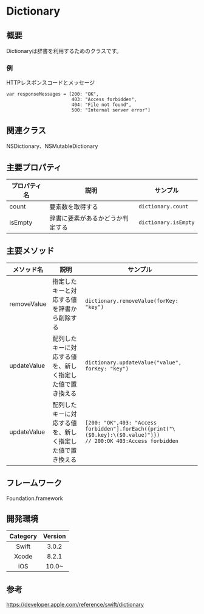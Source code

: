 # Dictionary

## 概要
Dictionaryは辞書を利用するためのクラスです。

### 例
HTTPレスポンスコードとメッセージ
```
var responseMessages = [200: "OK",
                        403: "Access forbidden",
                        404: "File not found",
                        500: "Internal server error"]
```

## 関連クラス
NSDictionary、NSMutableDictionary

## 主要プロパティ

| プロパティ名 | 説明 | サンプル |
|-----------|------------|------------|
| count | 要素数を取得する | `dictionary.count` |
| isEmpty  | 辞書に要素があるかどうか判定する | `dictionary.isEmpty` |

## 主要メソッド

| メソッド名 | 説明 | サンプル |
|-----------|------------|------------|
| removeValue | 指定したキーと対応する値を辞書から削除する | `dictionary.removeValue(forKey: "key")` |
| updateValue | 配列したキーに対応する値を、新しく指定した値で置き換える | `dictionary.updateValue("value", forKey: "key")` |
| updateValue | 配列したキーに対応する値を、新しく指定した値で置き換える | `[200: "OK",403: "Access forbidden"].forEach({print("\($0.key):\($0.value)")})`<br>`// 200:OK 403:Access forbidden`|

## フレームワーク
Foundation.framework

## 開発環境
| Category | Version |
|:-----------:|:------------:|
| Swift | 3.0.2 |
| Xcode | 8.2.1 |
| iOS | 10.0~ |

## 参考
https://developer.apple.com/reference/swift/dictionary
